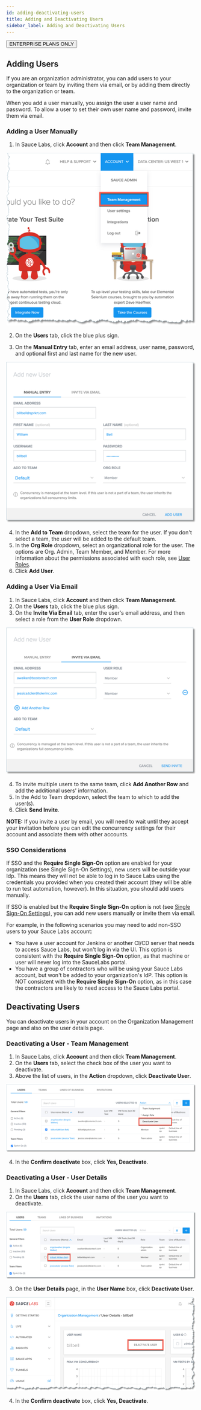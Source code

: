 ```yaml
---
id: adding-deactivating-users
title: Adding and Deactivating Users
sidebar_label: Adding and Deactivating Users
---
```

<p><button class="badge-blue">ENTERPRISE PLANS ONLY</button></p>

## Adding Users
If you are an organization administrator, you can add users to your organization or team by inviting them via email, or by adding them directly to the organization or team.

When you add a user manually, you assign the user a user name and password. To allow a user to set their own user name and password, invite them via email.

### Adding a User Manually
1. In Sauce Labs, click **Account** and then click **Team Management**.

<img src="/static/img/team-mgmt/team-mgmt-nav.jpg" alt="Team management navigation"/>

2. On the **Users** tab, click the blue plus sign.

3. On the **Manual Entry** tab, enter an email address, user name, password, and optional first and last name for the new user.

<img src="/static/img/team-mgmt/add-new-user-manual.jpg" alt="Add new user - manually"/>


4. In the **Add to Team** dropdown, select the team for the user. If you don't select a team, the user will be added to the default team.  
5. In the **Org Role** dropdown, select an organizational role for the user. The options are Org. Admin, Team Member, and Member. For more information about the permissions associated with each role, see [User Roles](https://sauce-docs.com/basics/account-team-management/managing-user-info).
6. Click **Add User**.

### Adding a User Via Email
1. In Sauce Labs, click **Account** and then click **Team Management**.
2. On the **Users** tab, click the blue plus sign.
3. On the **Invite Via Email** tab, enter the user's email address, and then select a role from the **User Role** dropdown.

<img src="/static/img/team-mgmt/add-new-user-email.jpg" alt="Add new user - email"/>

4. To invite multiple users to the same team, click **Add Another Row** and add the additional users' information.
5. In the Add to Team dropdown, select the team to which to add the user(s).
6. Click **Send Invite**.

**NOTE:** If you invite a user by email, you will need to wait until they accept your invitation before you can edit the concurrency settings for their account and associate them with other accounts.  

### SSO Considerations

If SSO and the **Require Single Sign-On** option are enabled for your organization (see Single Sign-On Settings), new users will be outside your Idp. This means they will not be able to log in to Sauce Labs using the credentials you provided when you created their account (they will be able to run test automation, however). In this situation, you should add users manually.

If SSO is enabled but the **Require Single Sign-On** option is not (see [Single Sign-On Settings](https://sauce-docs.com/basics/account-team-management/org-settings)), you can add new users manually or invite them via email.

For example, in the following scenarios you may need to add non-SSO users to your Sauce Labs account:

- You have a user account for Jenkins or another CI/CD server that needs to access Sauce Labs, but won't log in via the UI. This option is consistent with the **Require Single Sign-On** option, as that machine or user will never log into the SauceLabs portal.
- You have a group of contractors who will be using your Sauce Labs account, but won't be added to your organization's IdP. This option is NOT consistent with the **Require Single Sign-On** option, as in this case the contractors are likely to need access to the Sauce Labs portal.

## Deactivating Users
You can deactivate users in your account on the Organization Management page and also on the user details page.

### Deactivating a User - Team Management
1. In Sauce Labs, click **Account** and then click **Team Management**.
2. On the **Users** tab, select the check box of the user you want to deactivate.
3. Above the list of users, in the **Action** dropdown, click **Deactivate User**.

<img src="/static/img/team-mgmt/deactivate-user-org-mgmt.jpg" alt="Deactivate a user in team management"/>

4. In the **Confirm deactivate** box, click **Yes, Deactivate**.

### Deactivating a User - User Details
1. In Sauce Labs, click **Account** and then click **Team Management**.
2. On the **Users** tab, click the user name of the user you want to deactivate.

<img src="/static/img/team-mgmt/users-list-username.jpg" alt="Deactivate a user in User Details"/>

3. On the **User Details** page, in the **User Name** box, click **Deactivate User**.

<img src="/static/img/team-mgmt/deactivate-user-user-details.jpg" alt="Deactivate a user in User Details"/>

4. In the **Confirm deactivate** box, click **Yes, Deactivate**.
